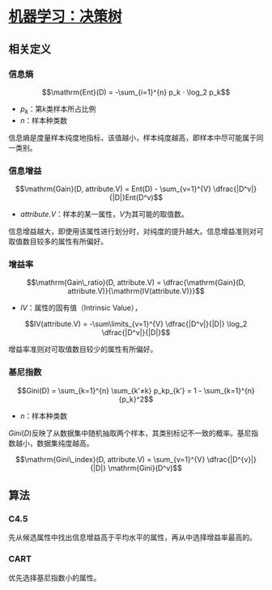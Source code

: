 <link rel='stylesheet' href='../../style/index.css'>
<script src='../../style/index.js'></script>

# [机器学习：决策树](./index.html)

## 相关定义

### 信息熵

$$\mathrm{Ent}(D) = -\sum_{i=1}^{n} p_k ⋅ \log_2 p_k$$

- $p_k$：第$k$类样本所占比例
- $n$：样本种类数

信息熵是度量样本纯度地指标，该值越小，样本纯度越高，即样本中尽可能属于同一类别。

### 信息增益

$$\mathrm{Gain}(D, attribute.V) = Ent(D)  - \sum_{v=1}^{V} \dfrac{|D^v|}{|D|}Ent(D^v)$$

- $attribute.V$：样本的某一属性，$V$为其可能的取值数。

信息增益越大，即使用该属性进行划分时，对纯度的提升越大。信息增益准则对可取值数目较多的属性有所偏好。

### 增益率

$$\mathrm{Gain\_ratio}(D, attribute.V) = \dfrac{\mathrm{Gain}(D, attribute.V)}{\mathrm{IV(attribute.V)}}$$

- $IV$：属性的固有值（Intrinsic Value），

$$IV(attribute.V) = -\sum\limits_{v=1}^{V} \dfrac{|D^v|}{|D|} \log_2 \dfrac{|D^v|}{|D|}$$

增益率准则对可取值数目较少的属性有所偏好。

### 基尼指数

$$Gini(D) = \sum_{k=1}^{n} \sum_{k'≠k} p_kp_{k'} = 1 - \sum_{k=1}^{n} {p_k}^2$$

- $n$：样本种类数

$Gini(D)$反映了从数据集中随机抽取两个样本，其类别标记不一致的概率。基尼指数越小，数据集纯度越高。

$$\mathrm{Gini\_index}(D, attribute.V) = \sum_{v=1}^{V} \dfrac{|D^{v}|}{|D|} \mathrm{Gini}(D^v)$$

## 算法

### C4.5

先从候选属性中找出信息增益高于平均水平的属性，再从中选择增益率最高的。

### CART

优先选择基尼指数小的属性。